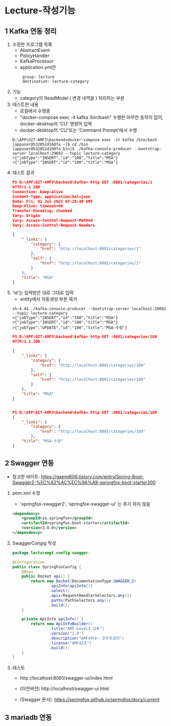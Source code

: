 # Lecture-작성기능

## 1 Kafka  연동 정리
1. 수정한 프로그램 목록
   - AbstractEvent
   - PolicyHandler
   - KafkaProcessor
   - application.yml은
     ```
      group: lecture
      destination: lecture-category
     ```
2. 기능
   - category의 ReadModel  ( 변경 내역을 ) 처리하는 부분
3. 테스트한 내용
   - 로컬에서 수행중
   - "docker-compose exec -it kafka /bin/bash" 수행한 아무런 동작이 없어, docker-desktop의 'CLI' 명령어 입력
   - docker-desktop의 'CLI'또는 'Command Prompt'에서 수행
    ```
    D:\APP\GIT-AMF3\backend>docker-compose exec -it kafka /bin/bash
    [appuser@532852d160fa ~]$ cd /bin
    [appuser@532852d160fa bin]$ ./kafka-console-producer --bootstrap-server localhost:29092 --topic lecture-category
    >{"jobType":"INSERT","id":"100","title":"MSA"}
    >{"jobType":"INSERT","id":"100","title":"MSA"}
    ```
4. 테스트 결과
    ```json
    PS D:\APP\GIT-AMF3\backend\kafka> http GET :8081/categories/1
    HTTP/1.1 200
    Connection: keep-alive
    Content-Type: application/hal+json
    Date: Fri, 01 Jul 2022 07:28:40 GMT
    Keep-Alive: timeout=60
    Transfer-Encoding: chunked
    Vary: Origin
    Vary: Access-Control-Request-Method
    Vary: Access-Control-Request-Headers

    {
        "_links": {
            "category": {
                "href": "http://localhost:8081/categories/1"
            },
            "self": {
                "href": "http://localhost:8081/categories/1"
            }
        },
        "title": "MSA"
    }
    ```
5. 'id'는 입력받은 대로 그대로 입력
    - entity에서 자동생성 부분 제거
    ```
    sh-4.4$ ./kafka-console-producer --bootstrap-server localhost:29092 --topic lecture-category
    >{"jobType":"INSERT","id":"100","title":"MSA"}
    >{"jobType":"INSERT","id":"100","title":"MSA"}
    >{"jobType":"UPDATE","id":"100","title":"MSA-수정"}
    ```
    ``` json
    PS D:\APP\GIT-AMF3\backend\kafka> http GET :8081/categories/100
    HTTP/1.1 200

    {
        "_links": {
            "category": {
                "href": "http://localhost:8081/categories/100"
            },
            "self": {
                "href": "http://localhost:8081/categories/100"
            }
        },
        "title": "MSA"
    }


    PS D:\APP\GIT-AMF3\backend\kafka> http GET :8081/categories/100
    {
        "_links": {
            "category": {
                "href": "http://localhost:8081/categories/100"
            },
        "title": "MSA-수정"
    }

    ```


## 2 Swagger 연동
- 참고한 싸이트: https://gaemi606.tistory.com/entry/Spring-Boot-Swagger2-%EC%82%AC%EC%9A%A9-springfox-boot-starter300

1. pom.xml 수정
   - 'springfox-swagger2', 'springfox-swagger-ui' 는 추가 하지 않음
    ```xml
    <dependency>
        <groupId>io.springfox</groupId>
        <artifactId>springfox-boot-starter</artifactId>
        <version>3.0.0</version>
    </dependency>
    ```

2. SwaggerCongig 작성
    ```java
    package lecturemgt.config.swagger;

    @Configuration
    public class SpringFoxConfig {
        @Bean
        public Docket api() {
            return new Docket(DocumentationType.SWAGGER_2)
                    .apiInfo(apiInfo())
                    .select()
                    .apis(RequestHandlerSelectors.any())
                    .paths(PathSelectors.any())
                    .build();
        }

        private ApiInfo apiInfo() {
            return new ApiInfoBuilder()
                    .title("AMF-Level3 교육")
                    .version("1.0")
                    .description("AMF4차수- 모두의강의")
                    .license("AMF42조")
                    .build();
        }
    }
    ```

3. 테스트
   - http://localhost:8081/swagger-ui/index.html
   - (이전버전) http://localhost/swagger-ui.html

   - (Swagger 문서): https://springfox.github.io/springfox/docs/current

## 3 mariadb 연동
```

```

```

```

```

```
